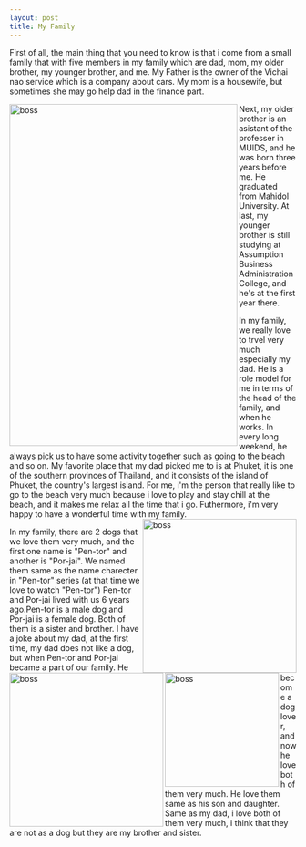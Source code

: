 ```yaml
---
layout: post
title: My Family
---
```




First of all, the main thing that you need to know is that i come from a small family that with five members in my family which are dad, mom, my older brother, my younger brother, and me. My Father is the owner of the Vichai nao service which is a company about cars. My mom is a housewife, but sometimes she may go help dad in the finance part.

<img id = "family_pic" src="https://scontent-kul1-1.xx.fbcdn.net/hphotos-xlf1/v/t1.0-9/12512608_765341506926637_727273901504683934_n.jpg?oh=97084dcf8c82d7bac6925063aa760681&oe=56FB1DA8" alt="boss" align="left" height = "600" width = "400"/>Next, my older brother is an asistant of the professer in MUIDS, and he was born three years before me. He graduated from Mahidol University. At last, my younger brother is still studying at Assumption Business Administration College, and he's at the first year there.

<!-- ![boss](https://fbcdn-sphotos-h-a.akamaihd.net/hphotos-ak-xtp1/v/t1.0-9/12140808_1010156912338722_726523983801717535_n.jpg?oh=93786b45434f6b9f9f2082efcfeb95b8&oe=574803CA&__gda__=1463427836_e4ee84b98df428227f0b846db3016fd5) -->



<!-- <img src="https://fbcdn-sphotos-h-a.akamaihd.net/hphotos-ak-xtp1/v/t1.0-9/12140808_1010156912338722_726523983801717535_n.jpg?oh=93786b45434f6b9f9f2082efcfeb95b8&amp;oe=574803CA&amp;__gda__=1463427836_e4ee84b98df428227f0b846db3016fd5" alt="boss" width ="200" height = "200"/> -->

In my family, we really love to trvel very much especially my dad. He is a role model for me in terms of the head of the family, and when he works. In every long weekend, he always pick us to have some activity together such as going to the beach and so on. My favorite place that my dad picked me to is at Phuket, it is one of the southern provinces of Thailand, and it consists of the island of Phuket, the country's largest island. For me, i'm the person that really like to go to the beach very much because i love to play and stay chill at the beach, and it makes me relax all the time that i go. Futhermore, i'm very happy to have a wonderful time with my family.
<img class="img-rounded" id = "family_pic2" src="https://fbcdn-sphotos-e-a.akamaihd.net/hphotos-ak-prn2/v/t1.0-9/526595_312958335498292_1686845618_n.jpg?oh=9e7a64ce0c99196429f19446383c5d1c&oe=5707BF5C&__gda__=1463618570_c5c95309282fbb72c784e2ca470ea89f
" alt="boss" align="right" height = "270"/>
<img class="img-rounded" id = "family_pic2" src="https://fbcdn-sphotos-c-a.akamaihd.net/hphotos-ak-ash2/v/t1.0-9/539652_314509902009802_1892292381_n.jpg?oh=b5808425eb6d36340269570155b16ba6&oe=570BF14B&__gda__=1459518700_2b6072d7607780aa07928fcf1975d981
" alt="boss" align="left" height = "270" />


In my family, there are 2 dogs that we love them very much, and the first one name is "Pen-tor" and another is "Por-jai". We named them same as the name charecter in "Pen-tor" series (at that time we love to watch "Pen-tor") Pen-tor and Por-jai lived with us 6 years ago.Pen-tor is a male dog and Por-jai is a female dog.<img class="img-rounded" id = "family_pic2" src="https://fbcdn-sphotos-g-a.akamaihd.net/hphotos-ak-prn2/v/t1.0-9/557664_159781994149261_1284656781_n.jpg?oh=6b7ed614cc189e53a69ae77b96b1c08d&oe=57380CC5&__gda__=1464325267_b9440ddf5adcebcfd785f26e5b745645
" alt="boss" align="left" height = "200" /> Both of them is a sister and brother. I have a joke about my dad, at the first time, my dad does not like a dog, but when Pen-tor and Por-jai became a part of our family. He become a dog lover, and now he love both of them very much. He love them same as his son and daughter. Same as my dad, i love both of them very much, i think that they are not as a dog but they are my brother and sister.
